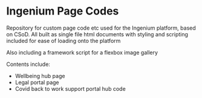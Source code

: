 # Ingenium Page Codes

Repository for custom page code etc used for the Ingenium platform, based on CSoD.
All built as single file html documents with styling and scripting included for ease of loading onto the platform

Also including a framework script for a flexbox image gallery

Contents include:
-   Wellbeing hub page
-   Legal portal page
-   Covid back to work support portal hub code
